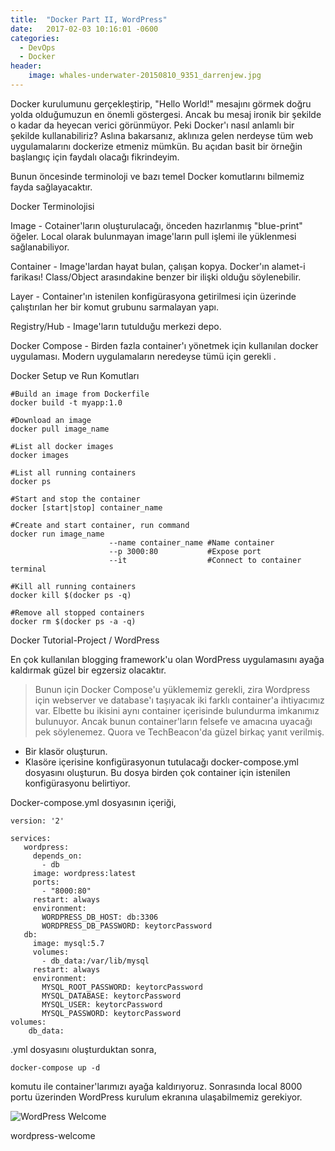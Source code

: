 ```yaml
---
title:  "Docker Part II, WordPress"
date:   2017-02-03 10:16:01 -0600
categories:
  - DevOps
  - Docker
header:
    image: whales-underwater-20150810_9351_darrenjew.jpg
---
```

Docker kurulumunu gerçekleştirip, "Hello World!" mesajını görmek doğru yolda olduğumuzun en önemli göstergesi. Ancak bu mesaj ironik bir şekilde o kadar da heyecan verici görünmüyor. Peki Docker'ı nasıl anlamlı bir şekilde kullanabiliriz? Aslına bakarsanız, aklınıza gelen nerdeyse tüm web uygulamalarını dockerize etmeniz mümkün. Bu açıdan basit bir örneğin başlangıç için faydalı olacağı fikrindeyim.

Bunun öncesinde terminoloji ve bazı temel Docker komutlarını bilmemiz fayda sağlayacaktır.

Docker Terminolojisi

Image - Cotainer'ların oluşturulacağı, önceden hazırlanmış "blue-print" öğeler. Local olarak bulunmayan image'ların pull işlemi ile yüklenmesi sağlanabiliyor.

Container - Image'lardan hayat bulan, çalışan kopya. Docker'ın alamet-i farikası! Class/Object arasındakine benzer bir ilişki olduğu söylenebilir.

Layer - Container'ın istenilen konfigürasyona getirilmesi için üzerinde çalıştırılan her bir komut grubunu sarmalayan yapı.

Registry/Hub - Image'ların tutulduğu merkezi depo.

Docker Compose - Birden fazla container'ı yönetmek için kullanılan docker uygulaması. Modern uygulamaların neredeyse tümü için gerekli .

Docker Setup ve Run Komutları

    #Build an image from Dockerfile 
    docker build -t myapp:1.0
     
    ﻿#Download an image
    docker pull image_name
    
    #List all docker images
    docker images
    
    #List all running containers
    docker ps
    
    #Start and stop the container
    docker [start|stop] container_name
    
    #Create and start container, run command
    docker run image_name
                          --name container_name #Name container
                          --p 3000:80           #Expose port
                          --it                  #Connect to container terminal
    
    #Kill all running containers
    docker kill $(docker ps -q)
    
    #Remove all stopped containers
    docker rm $(docker ps -a -q)
    
Docker Tutorial-Project / WordPress

En çok kullanılan blogging framework'u olan WordPress uygulamasını ayağa kaldırmak güzel bir egzersiz olacaktır.

> Bunun için Docker Compose'u yüklememiz gerekli, zira Wordpress için webserver ve database'ı taşıyacak iki farklı container'a ihtiyacımız var. Elbette bu ikisini aynı container içerisinde bulundurma imkanımız bulunuyor. Ancak bunun container'ların felsefe ve amacına uyacağı pek söylenemez. Quora ve   TechBeacon'da güzel birkaç yanıt verilmiş.

- Bir klasör oluşturun.
- Klasöre içerisine konfigürasyonun tutulacağı docker-compose.yml dosyasını oluşturun. Bu dosya birden çok container için istenilen konfigürasyonu belirtiyor.

Docker-compose.yml dosyasının içeriği,

    version: '2'
    
    services:
       wordpress:
         depends_on:
           - db
         image: wordpress:latest
         ports:
           - "8000:80"
         restart: always
         environment:
           WORDPRESS_DB_HOST: db:3306
           WORDPRESS_DB_PASSWORD: keytorcPassword
       db:
         image: mysql:5.7
         volumes:
           - db_data:/var/lib/mysql
         restart: always
         environment:
           MYSQL_ROOT_PASSWORD: keytorcPassword
           MYSQL_DATABASE: keytorcPassword
           MYSQL_USER: keytorcPassword
           MYSQL_PASSWORD: keytorcPassword
    volumes:
        db_data:
        
.yml dosyasını oluşturduktan sonra,

    docker-compose up -d﻿
    
komutu ile container'larımızı ayağa kaldırıyoruz. Sonrasında local 8000 portu üzerinden WordPress kurulum ekranına ulaşabilmemiz gerekiyor.


![WordPress Welcome](https://berkdulger.github.io/images/wordpress-welcome.png)

wordpress-welcome